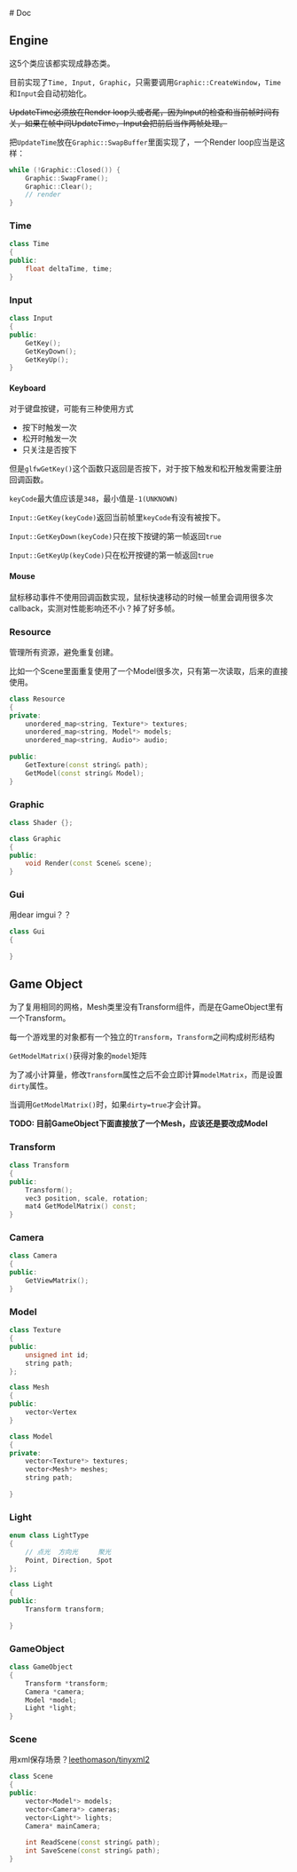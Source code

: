 ﻿﻿# Doc

## Engine

这5个类应该都实现成静态类。

目前实现了`Time, Input, Graphic`，只需要调用`Graphic::CreateWindow`，`Time`和`Input`会自动初始化。

~~UpdateTime必须放在Render loop头或者尾，因为Input的检查和当前帧时间有关，如果在帧中间UpdateTime，Input会把前后当作两帧处理。~~

把`UpdateTime`放在`Graphic::SwapBuffer`里面实现了，一个Render loop应当是这样：

```cpp
while (!Graphic::Closed()) {
    Graphic::SwapFrame();
    Graphic::Clear();
    // render
}
```



### Time

```cpp
class Time
{
public:
    float deltaTime, time;
}
```



### Input

```cpp
class Input
{
public:
    GetKey();
    GetKeyDown();
    GetKeyUp();
}
```
#### Keyboard

对于键盘按键，可能有三种使用方式

- 按下时触发一次
- 松开时触发一次
- 只关注是否按下

但是`glfwGetKey()`这个函数只返回是否按下，对于按下触发和松开触发需要注册回调函数。

`keyCode`最大值应该是`348`，最小值是`-1(UNKNOWN)`

`Input::GetKey(keyCode)`返回当前帧里`keyCode`有没有被按下。

`Input::GetKeyDown(keyCode)`只在按下按键的第一帧返回`true`

`Input::GetKeyUp(keyCode)`只在松开按键的第一帧返回`true`

#### Mouse

鼠标移动事件不使用回调函数实现，鼠标快速移动的时候一帧里会调用很多次callback，实测对性能影响还不小？掉了好多帧。



### Resource

管理所有资源，避免重复创建。

比如一个Scene里面重复使用了一个Model很多次，只有第一次读取，后来的直接使用。

```cpp
class Resource
{
private:
    unordered_map<string, Texture*> textures;
    unordered_map<string, Model*> models;
    unordered_map<string, Audio*> audio;
    
public:
    GetTexture(const string& path);
    GetModel(const string& Model);
}
```



### Graphic

```cpp
class Shader {};

class Graphic
{
public:
    void Render(const Scene& scene);
}
```



### Gui

用dear imgui？？

```cpp
class Gui
{
    
}
```





## Game Object

为了复用相同的网格，Mesh类里没有Transform组件，而是在GameObject里有一个Transform。

每一个游戏里的对象都有一个独立的`Transform`，`Transform`之间构成树形结构

`GetModelMatrix()`获得对象的`model`矩阵

为了减小计算量，修改`Transform`属性之后不会立即计算`modelMatrix`，而是设置`dirty`属性。

当调用`GetModelMatrix()`时，如果`dirty=true`才会计算。

**TODO: 目前GameObject下面直接放了一个Mesh，应该还是要改成Model**

### Transform

```cpp
class Transform 
{
public:
    Transform();
    vec3 position, scale, rotation;
    mat4 GetModelMatrix() const;
}
```



### Camera

```cpp
class Camera
{
public:
    GetViewMatrix();
}
```



### Model

```cpp
class Texture
{
public:
    unsigned int id;
    string path;
};

class Mesh
{
public:
    vector<Vertex
}

class Model
{
private:
    vector<Texture*> textures;
    vector<Mesh*> meshes;
    string path;
    
}
```



### Light

```cpp
enum class LightType
{
    // 点光  方向光     聚光
    Point, Direction, Spot
};

class Light
{
public:
    Transform transform;
    
}
```



### GameObject

```cpp
class GameObject
{
    Transform *transform;
    Camera *camera;
    Model *model;
    Light *light;
}
```





### Scene

用xml保存场景？[leethomason/tinyxml2](https://github.com/leethomason/tinyxml2)

```cpp
class Scene
{
public:
    vector<Model*> models;
    vector<Camera*> cameras;
    vector<Light*> lights;
    Camera* mainCamera;
    
    int ReadScene(const string& path);
    int SaveScene(const string& path);
}
```